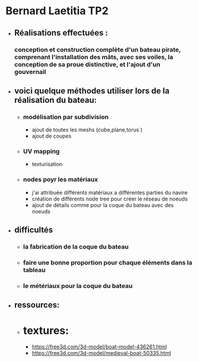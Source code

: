 # Bernard Laetitia TP2

- ## Réalisations effectuées : 
    ### conception et construction complète d'un bateau pirate, comprenant l'installation des mâts, avec ses voiles, la conception de sa proue distinctive, et l'ajout d'un gouvernail

- ## voici quelque méthodes utiliser lors de la réalisation du bateau:

     - ### modélisation par subdivision
        - ajout de toutes les meshs (cube,plane,torus )
        - ajout de coupes
                
     - ### UV mapping 
        - texturisation

     - ### nodes poyr les matériaux
        -  j'ai attribuée différents matériaux a différentes parties du navire
        - création de différents node tree pour créer le réseau de noeuds 
        - ajout de détails comme pour la coque du bateau avec des noeuds 

- ## difficultés

    - ### la fabrication de la coque du bateau 
    - ### faire une bonne proportion pour chaque éléments dans la tableau 
    - ### le métériaux pour la coque du bateau

- ## ressources:
    - # textures:
        - https://free3d.com/3d-model/boat-model-436261.html
        - https://free3d.com/3d-model/medieval-boat-50335.html
        